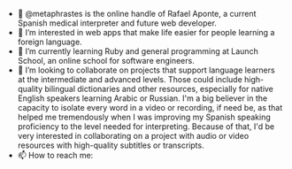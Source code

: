 - 👋 @metaphrastes is the online handle of Rafael Aponte, a current Spanish medical interpreter and future web developer.
- 👀 I’m interested in web apps that make life easier for people learning a foreign language. 
- 🌱 I’m currently learning Ruby and general programming at Launch School, an online school for software engineers.
- 💞️ I’m looking to collaborate on projects that support language learners at the intermediate and advanced levels. Those could include high-quality bilingual dictionaries and other resources, especially for native English speakers learning Arabic or Russian. I'm a big believer in the capacity to isolate every word in a video or recording, if need be, as that helped me tremendously when I was improving my Spanish speaking proficiency to the level needed for interpreting. Because of that, I'd be very interested in collaborating on a project with audio or video resources with high-quality subtitles or transcripts.
- 📫 How to reach me: 

<!---
metaphrastes/metaphrastes is a ✨ special ✨ repository because its `README.md` (this file) appears on your GitHub profile.
You can click the Preview link to take a look at your changes.
--->
